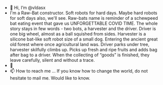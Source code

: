 - 👋 Hi, I’m @vldasx
- I'm a Raw-Bat constructor. Soft robots for hard days. Maybe hard robots for soft days also, we'll see. 
Raw-bats name is reminder of a schewpeed bat eating event that gave us UNFORGETTABLE COVID TIME. 
The whole story stays in few words - two bots, a harvester and the driver. Driver is one big wheel, 
almost as a ball squished from sides. Harvester is a silicone bat-like soft robot size of a small dog. 
Entering the ancient great old forest where once agricultural land was. Driver parks under tree, harvester 
skilfully climbs up. Picks up fresh and ripe fruits and adds bag after bag to a driver. When the collecting 
of “goods” is finished, they leave carefully, silent and without a trace.
- 💞️ 
- 📫 How to reach me ... If you know how to change the world, do not hesitate to mail me. Would like to know.

<!---
vldasx/vldasx is a ✨ special ✨ repository because its `README.md` (this file) appears on your GitHub profile.
You can click the Preview link to take a look at your changes.
--->
